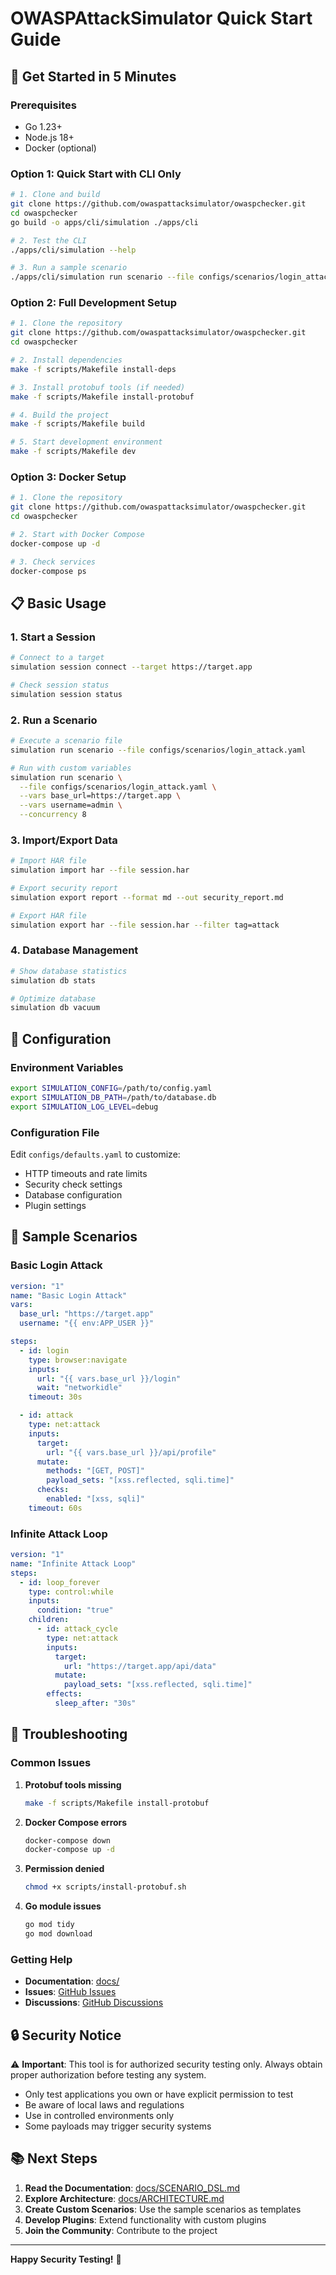 # OWASPAttackSimulator Quick Start Guide

## 🚀 Get Started in 5 Minutes

### Prerequisites

- Go 1.23+
- Node.js 18+
- Docker (optional)

### Option 1: Quick Start with CLI Only

```bash
# 1. Clone and build
git clone https://github.com/owaspattacksimulator/owaspchecker.git
cd owaspchecker
go build -o apps/cli/simulation ./apps/cli

# 2. Test the CLI
./apps/cli/simulation --help

# 3. Run a sample scenario
./apps/cli/simulation run scenario --file configs/scenarios/login_attack.yaml
```

### Option 2: Full Development Setup

```bash
# 1. Clone the repository
git clone https://github.com/owaspattacksimulator/owaspchecker.git
cd owaspchecker

# 2. Install dependencies
make -f scripts/Makefile install-deps

# 3. Install protobuf tools (if needed)
make -f scripts/Makefile install-protobuf

# 4. Build the project
make -f scripts/Makefile build

# 5. Start development environment
make -f scripts/Makefile dev
```

### Option 3: Docker Setup

```bash
# 1. Clone the repository
git clone https://github.com/owaspattacksimulator/owaspchecker.git
cd owaspchecker

# 2. Start with Docker Compose
docker-compose up -d

# 3. Check services
docker-compose ps
```

## 📋 Basic Usage

### 1. Start a Session

```bash
# Connect to a target
simulation session connect --target https://target.app

# Check session status
simulation session status
```

### 2. Run a Scenario

```bash
# Execute a scenario file
simulation run scenario --file configs/scenarios/login_attack.yaml

# Run with custom variables
simulation run scenario \
  --file configs/scenarios/login_attack.yaml \
  --vars base_url=https://target.app \
  --vars username=admin \
  --concurrency 8
```

### 3. Import/Export Data

```bash
# Import HAR file
simulation import har --file session.har

# Export security report
simulation export report --format md --out security_report.md

# Export HAR file
simulation export har --file session.har --filter tag=attack
```

### 4. Database Management

```bash
# Show database statistics
simulation db stats

# Optimize database
simulation db vacuum
```

## 🔧 Configuration

### Environment Variables

```bash
export SIMULATION_CONFIG=/path/to/config.yaml
export SIMULATION_DB_PATH=/path/to/database.db
export SIMULATION_LOG_LEVEL=debug
```

### Configuration File

Edit `configs/defaults.yaml` to customize:

- HTTP timeouts and rate limits
- Security check settings
- Database configuration
- Plugin settings

## 📝 Sample Scenarios

### Basic Login Attack

```yaml
version: "1"
name: "Basic Login Attack"
vars:
  base_url: "https://target.app"
  username: "{{ env:APP_USER }}"

steps:
  - id: login
    type: browser:navigate
    inputs:
      url: "{{ vars.base_url }}/login"
      wait: "networkidle"
    timeout: 30s

  - id: attack
    type: net:attack
    inputs:
      target:
        url: "{{ vars.base_url }}/api/profile"
      mutate:
        methods: "[GET, POST]"
        payload_sets: "[xss.reflected, sqli.time]"
      checks:
        enabled: "[xss, sqli]"
    timeout: 60s
```

### Infinite Attack Loop

```yaml
version: "1"
name: "Infinite Attack Loop"
steps:
  - id: loop_forever
    type: control:while
    inputs:
      condition: "true"
    children:
      - id: attack_cycle
        type: net:attack
        inputs:
          target:
            url: "https://target.app/api/data"
          mutate:
            payload_sets: "[xss.reflected, sqli.time]"
        effects:
          sleep_after: "30s"
```

## 🐛 Troubleshooting

### Common Issues

1. **Protobuf tools missing**
   ```bash
   make -f scripts/Makefile install-protobuf
   ```

2. **Docker Compose errors**
   ```bash
   docker-compose down
   docker-compose up -d
   ```

3. **Permission denied**
   ```bash
   chmod +x scripts/install-protobuf.sh
   ```

4. **Go module issues**
   ```bash
   go mod tidy
   go mod download
   ```

### Getting Help

- **Documentation**: [docs/](docs/)
- **Issues**: [GitHub Issues](https://github.com/owaspattacksimulator/owaspchecker/issues)
- **Discussions**: [GitHub Discussions](https://github.com/owaspattacksimulator/owaspchecker/discussions)

## 🔒 Security Notice

⚠️ **Important**: This tool is for authorized security testing only. Always obtain proper authorization before testing any system.

- Only test applications you own or have explicit permission to test
- Be aware of local laws and regulations
- Use in controlled environments only
- Some payloads may trigger security systems

## 📚 Next Steps

1. **Read the Documentation**: [docs/SCENARIO_DSL.md](docs/SCENARIO_DSL.md)
2. **Explore Architecture**: [docs/ARCHITECTURE.md](docs/ARCHITECTURE.md)
3. **Create Custom Scenarios**: Use the sample scenarios as templates
4. **Develop Plugins**: Extend functionality with custom plugins
5. **Join the Community**: Contribute to the project

---

**Happy Security Testing!** 🎯
